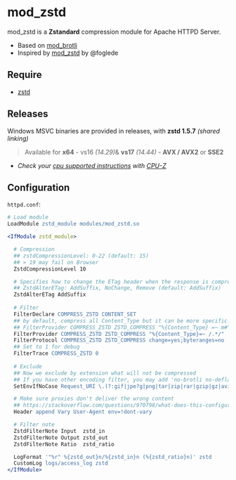 # mod_zstd

mod_zstd is a **Zstandard** compression module for Apache HTTPD Server.

- Based on [mod_brotli](https://raw.githubusercontent.com/apache/httpd/eac9bcb41a409a7eeae4f4d3890b063bf114aca0/modules/filters/mod_brotli.c)
- Inspired by [mod_zstd](https://github.com/foglede/mod_zstd) by @foglede

## Require

* [zstd](https://github.com/facebook/zstd)

## Releases

Windows MSVC binaries are provided in releases, with **zstd 1.5.7** _(shared linking)_

> Available for **x64** - vs16 _(14.29)_& **vs17** _(14.44)_ - **AVX / AVX2**  or **SSE2**
  - _Check your [cpu supported instructions](https://raw.githubusercontent.com/nono303/PHP-memcache-dll/master/avx.png) with [CPU-Z](https://www.cpuid.com/softwares/cpu-z.html)_  

## Configuration

`httpd.conf`:

```apache
# Load module
LoadModule zstd_module modules/mod_zstd.so

<IfModule zstd_module>

  # Compression
  ## zstdCompressionLevel: 0-22 (default: 15)
  ## > 19 may fail on Browser
  ZstdCompressionLevel 10

  # Specifies how to change the ETag header when the response is compressed
  ## ZstdAlterETag: AddSuffix, NoChange, Remove (default: AddSuffix)
  ZstdAlterETag AddSuffix
  
  # Filter
  FilterDeclare COMPRESS_ZSTD CONTENT_SET
  ## by default, compress all Content_Type but it can be more specific.ex .
  ## FilterProvider COMPRESS_ZSTD ZSTD_COMPRESS "%{Content_Type} =~ m#^text/xml\b#"
  FilterProvider COMPRESS_ZSTD ZSTD_COMPRESS "%{Content_Type}=~ /.*/"
  FilterProtocol COMPRESS_ZSTD ZSTD_COMPRESS change=yes;byteranges=no
  ## Set to 1 for debug
  FilterTrace COMPRESS_ZSTD 0
  
  # Exclude
  ## Now we exclude by extension what will not be compressed 
  ## If you have other encoding filter, you may add 'no-brotli no-deflate'
  SetEnvIfNoCase Request_URI \.(?:gif|jpe?g|png|tar|zip|rar|gzip|gz|avi|mpeg|mpg|mov|mp3|mp4|exe|asf|ts|wmv|wma|qt|aiff|aif|aifc|mpga|mp2|ogg|tiff|m4a|aac|pdf|swf)$ no-zstd dont-vary

  # Make sure proxies don't deliver the wrong content
  ## https://stackoverflow.com/questions/970798/what-does-this-configuration-in-apache-mean
  Header append Vary User-Agent env=!dont-vary

  # Filter note
  ZstdFilterNote Input  zstd_in
  ZstdFilterNote Output zstd_out
  ZstdFilterNote Ratio  zstd_ratio

  LogFormat '"%r" %{zstd_out}n/%{zstd_in}n (%{zstd_ratio}n)' zstd
  CustomLog logs/access_log zstd
</IfModule>
```
